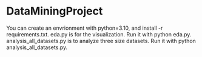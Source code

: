 # DataMiningProject

You can create an envrionment with python=3.10, and install -r requirements.txt.
eda.py is for the visualization. Run it with python eda.py.
analysis_all_datasets.py is to analyze three size datasets. Run it with python analysis_all_datasets.py.
